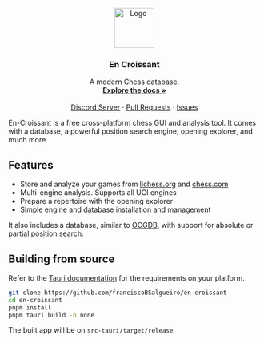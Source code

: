 <br />
<div align="center">
  <a href="https://github.com/gabrielvicenteYT/placeholdermcforafullguide">
    <img width="80" height="80" src="https://github.com/franciscoBSalgueiro/en-croissant/blob/master/src-tauri/icons/icon.png" alt="Logo">
  </a>

<h3 align="center">En Croissant</h3>

  <p align="center">
    A modern Chess database.
    <br />
    <a href="https://www.encroissant.org/docs"><strong>Explore the docs »</strong></a>
    <br />
    <br />
    <a href="https://discord.gg/tdYzfDbSSW">Discord Server</a>
    ·
    <a href="https://github.com/franciscoBSalgueiro/en-croissant/pulls">Pull Requests</a>
    ·
    <a href="https://github.com/franciscoBSalgueiro/en-croissant/issues">Issues</a>
  </p>
</div>

En-Croissant is a free cross-platform chess GUI and analysis tool. It comes with a database, a powerful position search engine, opening explorer, and much more.

## Features

* Store and analyze your games from [lichess.org](https://lichess.org) and [chess.com](https://chess.com)
* Multi-engine analysis. Supports all UCI engines
* Prepare a repertoire with the opening explorer
* Simple engine and database installation and management

It also includes a database, similar to [OCGDB](https://github.com/nguyenpham/ocgdb), with support for absolute or partial position search.


## Building from source

Refer to the [Tauri documentation](https://tauri.app/v1/guides/getting-started/prerequisites) for the requirements on your platform.


```bash
git clone https://github.com/franciscoBSalgueiro/en-croissant
cd en-croissant
pnpm install
pnpm tauri build -b none
```

The built app will be on `src-tauri/target/release`
